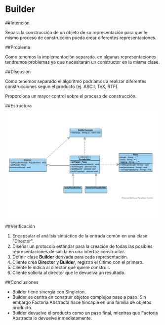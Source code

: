 Builder
=======

##Intención

Separa la construcción de un objeto de su representación para que le mismo proceso de construcción pueda crear diferentes representaciones.

##Problema

Como tenemos la implementación separada, en algunas representaciones tendremos problemas ya que necesitarán un constructor en la misma clase.

##Discusión

Como tenemos separado el algoritmo podríamos a realizar diferentes construcciones segun el producto (ej. ASCII, TeX, RTF).

Proporciona un mayor control sobre el proceso de construcción.

##Estructura
![imagen](UML.png)

##Verificación

1. Encapsular el análisis sintáctico de la entrada común en una clase "Director".
2. Diseñar un protocolo estándar para la creación de todas las posibles representaciones de salida en una interfaz constructor.
3. Definir clase **Builder** derivada para cada representación.
4. Cliente crea **Director** y **Builder**, registra el último con el primero.
5. Cliente le indica al director qué quiere construir.
6. Cliente solicita al director que le devuelva un resultado.

##Conclusiones

- Builder tiene sinergia con Singleton.
- Builder se centra en construir objetos complejos paso a paso. Sin embargo Factoría Abstracta hace hincapié en una familia de objetos producto.
- Builder devuelve el producto como un paso final, mientras que Factoría Abstracta lo devuelve inmediatamente.